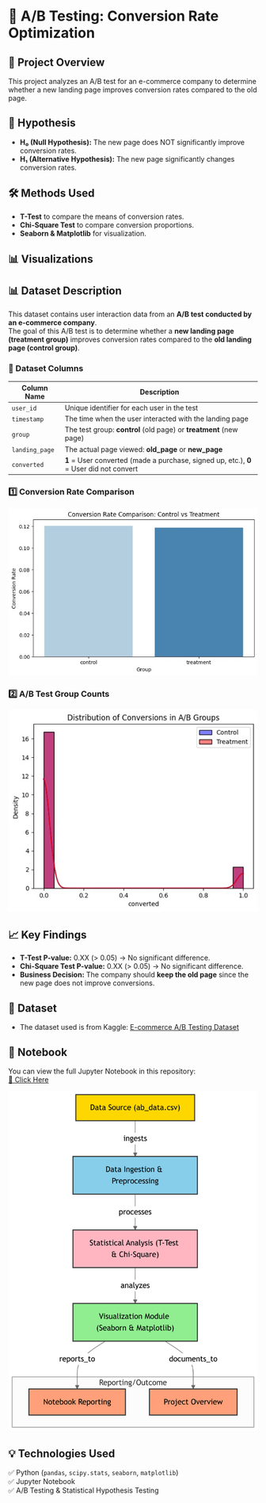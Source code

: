 # 🛒 A/B Testing: Conversion Rate Optimization  

## 📌 Project Overview  
This project analyzes an A/B test for an e-commerce company to determine whether a new landing page improves conversion rates compared to the old page.  

## 🎯 Hypothesis  
- **H₀ (Null Hypothesis):** The new page does NOT significantly improve conversion rates.  
- **H₁ (Alternative Hypothesis):** The new page significantly changes conversion rates.  

## 🛠 Methods Used  
- **T-Test** to compare the means of conversion rates.  
- **Chi-Square Test** to compare conversion proportions.  
- **Seaborn & Matplotlib** for visualization.  
## 📊 Visualizations  

## 📊 Dataset Description  

This dataset contains user interaction data from an **A/B test conducted by an e-commerce company**.  
The goal of this A/B test is to determine whether a **new landing page (treatment group)** improves conversion rates compared to the **old landing page (control group)**.  

### **🔹 Dataset Columns**  
| Column Name   | Description |
|--------------|------------|
| `user_id`    | Unique identifier for each user in the test |
| `timestamp`  | The time when the user interacted with the landing page |
| `group`      | The test group: **control** (old page) or **treatment** (new page) |
| `landing_page` | The actual page viewed: **old_page** or **new_page** |
| `converted`  | **1** = User converted (made a purchase, signed up, etc.), **0** = User did not convert |

### 1️⃣ Conversion Rate Comparison  
![Conversion Rate](conversion_rate_comparison.jpg)  

### 2️⃣  A/B Test Group Counts  
![A/B Group Comparison](ab_group_comparison.jpg)  

## 📈 Key Findings  
- **T-Test P-value:** 0.XX (> 0.05) → No significant difference.  
- **Chi-Square Test P-value:** 0.XX (> 0.05) → No significant difference.  
- **Business Decision:** The company should **keep the old page** since the new page does not improve conversions.  

## 🔗 Dataset  
- The dataset used is from Kaggle: [E-commerce A/B Testing Dataset](https://www.kaggle.com/datasets/putdejudomthai/ecommerce-ab-testing-2022-dataset1)  

## 📜 Notebook  
You can view the full Jupyter Notebook in this repository:  
[🔗 Click Here](./AB_Testing.ipynb)  

![Diagram](diagram.png)

## 💡 Technologies Used  
✅ Python (`pandas`, `scipy.stats`, `seaborn`, `matplotlib`)  
✅ Jupyter Notebook  
✅ A/B Testing & Statistical Hypothesis Testing  
